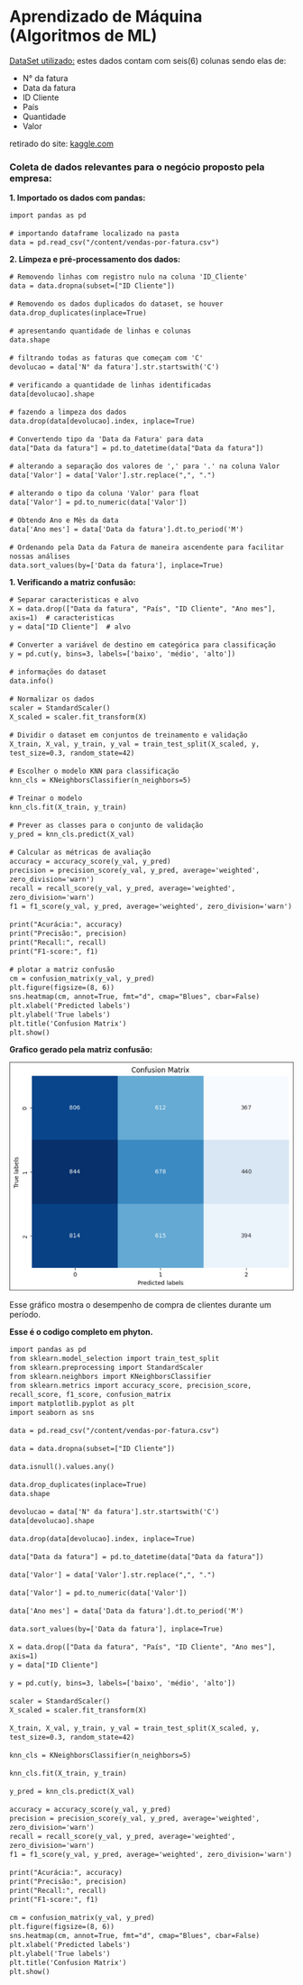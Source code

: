 # Aprendizado de Máquina (Algoritmos de ML)

[DataSet utilizado:](https://www.kaggle.com/datasets/datacertlaboratoria/projeto-3-segmentao-de-clientes-no-ecommerce) estes dados contam com seis(6) colunas sendo elas de:
- N° da fatura
- Data da fatura
- ID Cliente
- País
- Quantidade
- Valor

retirado do site: [kaggle.com](https://www.kaggle.com/)


### Coleta de dados relevantes para o negócio proposto pela empresa:

**1. Importado os dados com pandas:**

```phyton
import pandas as pd

# importando dataframe localizado na pasta
data = pd.read_csv("/content/vendas-por-fatura.csv")
```
**2. Limpeza e pré-processamento dos dados:**

```phyton
# Removendo linhas com registro nulo na coluna 'ID_Cliente'
data = data.dropna(subset=["ID Cliente"])

# Removendo os dados duplicados do dataset, se houver
data.drop_duplicates(inplace=True)

# apresentando quantidade de linhas e colunas
data.shape

# filtrando todas as faturas que começam com 'C'
devolucao = data['N° da fatura'].str.startswith('C')

# verificando a quantidade de linhas identificadas
data[devolucao].shape

# fazendo a limpeza dos dados
data.drop(data[devolucao].index, inplace=True)

# Convertendo tipo da 'Data da Fatura' para data
data["Data da fatura"] = pd.to_datetime(data["Data da fatura"])

# alterando a separação dos valores de ',' para '.' na coluna Valor
data['Valor'] = data['Valor'].str.replace(",", ".")

# alterando o tipo da coluna 'Valor' para float
data['Valor'] = pd.to_numeric(data['Valor'])

# Obtendo Ano e Mês da data
data['Ano mes'] = data['Data da fatura'].dt.to_period('M')

# Ordenando pela Data da Fatura de maneira ascendente para facilitar nossas análises
data.sort_values(by=['Data da fatura'], inplace=True)

```

**1. Verificando a matriz confusão:**

```phyton
# Separar caracteristicas e alvo
X = data.drop(["Data da fatura", "País", "ID Cliente", "Ano mes"], axis=1)  # caracteristicas
y = data["ID Cliente"]  # alvo

# Converter a variável de destino em categórica para classificação
y = pd.cut(y, bins=3, labels=['baixo', 'médio', 'alto'])

# informações do dataset
data.info()

# Normalizar os dados
scaler = StandardScaler()
X_scaled = scaler.fit_transform(X)

# Dividir o dataset em conjuntos de treinamento e validação
X_train, X_val, y_train, y_val = train_test_split(X_scaled, y, test_size=0.3, random_state=42)

# Escolher o modelo KNN para classificação
knn_cls = KNeighborsClassifier(n_neighbors=5)

# Treinar o modelo
knn_cls.fit(X_train, y_train)

# Prever as classes para o conjunto de validação
y_pred = knn_cls.predict(X_val)

# Calcular as métricas de avaliação
accuracy = accuracy_score(y_val, y_pred)
precision = precision_score(y_val, y_pred, average='weighted', zero_division='warn')
recall = recall_score(y_val, y_pred, average='weighted', zero_division='warn')
f1 = f1_score(y_val, y_pred, average='weighted', zero_division='warn')

print("Acurácia:", accuracy)
print("Precisão:", precision)
print("Recall:", recall)
print("F1-score:", f1)

# plotar a matriz confusão
cm = confusion_matrix(y_val, y_pred)
plt.figure(figsize=(8, 6))
sns.heatmap(cm, annot=True, fmt="d", cmap="Blues", cbar=False)
plt.xlabel('Predicted labels')
plt.ylabel('True labels')
plt.title('Confusion Matrix')
plt.show()
```

**Grafico gerado pela matriz confusão:**

![img](/Aprendizado%20de%20Máquina/Exploração%20de%20Dados%20e%20Pré-processamento/matriz_confusao.jpg)

Esse gráfico mostra o desempenho de compra de clientes durante um período.


**Esse é o codigo completo em phyton.**
```
import pandas as pd
from sklearn.model_selection import train_test_split
from sklearn.preprocessing import StandardScaler
from sklearn.neighbors import KNeighborsClassifier
from sklearn.metrics import accuracy_score, precision_score, recall_score, f1_score, confusion_matrix
import matplotlib.pyplot as plt
import seaborn as sns

data = pd.read_csv("/content/vendas-por-fatura.csv")

data = data.dropna(subset=["ID Cliente"])

data.isnull().values.any()

data.drop_duplicates(inplace=True)
data.shape

devolucao = data['N° da fatura'].str.startswith('C')
data[devolucao].shape

data.drop(data[devolucao].index, inplace=True)

data["Data da fatura"] = pd.to_datetime(data["Data da fatura"])

data['Valor'] = data['Valor'].str.replace(",", ".")

data['Valor'] = pd.to_numeric(data['Valor'])

data['Ano mes'] = data['Data da fatura'].dt.to_period('M')

data.sort_values(by=['Data da fatura'], inplace=True)

X = data.drop(["Data da fatura", "País", "ID Cliente", "Ano mes"], axis=1)  
y = data["ID Cliente"]  

y = pd.cut(y, bins=3, labels=['baixo', 'médio', 'alto'])

scaler = StandardScaler()
X_scaled = scaler.fit_transform(X)

X_train, X_val, y_train, y_val = train_test_split(X_scaled, y, test_size=0.3, random_state=42)

knn_cls = KNeighborsClassifier(n_neighbors=5)

knn_cls.fit(X_train, y_train)

y_pred = knn_cls.predict(X_val)

accuracy = accuracy_score(y_val, y_pred)
precision = precision_score(y_val, y_pred, average='weighted', zero_division='warn')
recall = recall_score(y_val, y_pred, average='weighted', zero_division='warn')
f1 = f1_score(y_val, y_pred, average='weighted', zero_division='warn')

print("Acurácia:", accuracy)
print("Precisão:", precision)
print("Recall:", recall)
print("F1-score:", f1)

cm = confusion_matrix(y_val, y_pred)
plt.figure(figsize=(8, 6))
sns.heatmap(cm, annot=True, fmt="d", cmap="Blues", cbar=False)
plt.xlabel('Predicted labels')
plt.ylabel('True labels')
plt.title('Confusion Matrix')
plt.show()
```